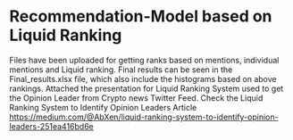 # Recommendation-Model based on Liquid Ranking
Files have been uploaded for getting ranks based on mentions, individual mentions and Liquid ranking.
Final results can be seen in the Final_results.xlsx file, which also include the histograms based on above rankings.
Attached the presentation for Liquid Ranking System used to get the Opinion Leader from Crypto news Twitter Feed.
Check the Liquid Ranking System to Identify Opinion Leaders Article https://medium.com/@AbXen/liquid-ranking-system-to-identify-opinion-leaders-251ea416bd6e
